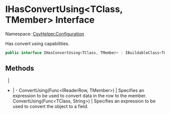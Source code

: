 # IHasConvertUsing&lt;TClass, TMember&gt; Interface

Namespace: [CsvHelper.Configuration](/api/CsvHelper.Configuration)

Has convert using capabilities.

```cs
public interface IHasConvertUsing<TClass, TMember> : IBuildableClass<TClass>
```

## Methods
&nbsp; | &nbsp;
- | -
ConvertUsing(Func&lt;IReaderRow, TMember&gt;) | Specifies an expression to be used to convert data in the row to the member.
ConvertUsing(Func&lt;TClass, String&gt;) | Specifies an expression to be used to convert the object to a field.
